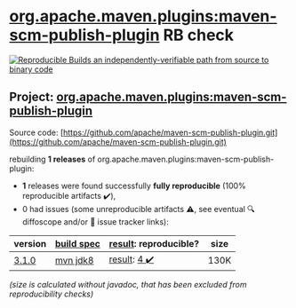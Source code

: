 [org.apache.maven.plugins:maven-scm-publish-plugin](https://search.maven.org/artifact/org.apache.maven.plugins/maven-scm-publish-plugin/) RB check
=======

[![Reproducible Builds](https://reproducible-builds.org/images/logos/rb.svg) an independently-verifiable path from source to binary code](https://reproducible-builds.org/)

## Project: [org.apache.maven.plugins:maven-scm-publish-plugin](https://search.maven.org/artifact/org.apache.maven.plugins/maven-scm-publish-plugin/)

Source code: [https://github.com/apache/maven-scm-publish-plugin.git](https://github.com/apache/maven-scm-publish-plugin.git)

rebuilding **1 releases** of org.apache.maven.plugins:maven-scm-publish-plugin:
- **1** releases were found successfully **fully reproducible** (100% reproducible artifacts :heavy_check_mark:),
- 0 had issues (some unreproducible artifacts :warning:, see eventual :mag: diffoscope and/or :memo: issue tracker links):

| version | [build spec](/BUILDSPEC.md) | [result](https://reproducible-builds.org/docs/jvm/): reproducible? | size |
| -- | --------- | ------ | -- |
| [3.1.0](https://search.maven.org/artifact/org.apache.maven.plugins/maven-scm-publish-plugin/3.1.0/pom) | [mvn jdk8](maven-scm-publish-plugin-3.1.0.buildspec) | [result](maven-scm-publish-plugin-3.1.0.buildinfo): [4 :heavy_check_mark: ](maven-scm-publish-plugin-3.1.0.buildcompare) | 130K |

<i>(size is calculated without javadoc, that has been excluded from reproducibility checks)</i>
